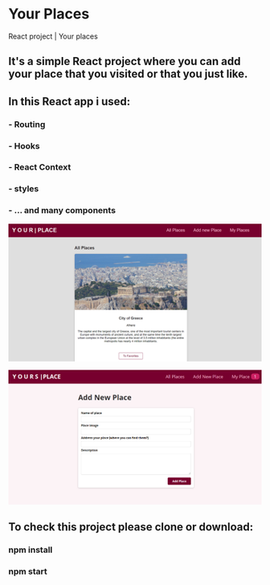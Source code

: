 # Your Places
React project | Your places 

## It's a simple React project where you can add your place that you visited or that you just like.
## In this React app i used:
### - Routing
### - Hooks
### - React Context
### - styles
### - ... and many components

![](ss1.PNG)

![](ss2.PNG)

## To check this project please clone or download:
### npm install
### npm start
